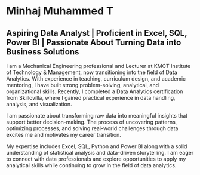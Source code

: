 # Minhaj Muhammed T
## Aspiring Data Analyst | Proficient in Excel, SQL, Power BI | Passionate About Turning Data into Business Solutions
I am a Mechanical Engineering professional and Lecturer at KMCT Institute of Technology & Management, now transitioning into the field of Data Analytics. With experience in teaching, curriculum design, and academic mentoring, I have built strong problem-solving, analytical, and organizational skills. Recently, I completed a Data Analytics certification from Skillovilla, where I gained practical experience in data handling, analysis, and visualization.

I am passionate about transforming raw data into meaningful insights that support better decision-making. The process of uncovering patterns, optimizing processes, and solving real-world challenges through data excites me and motivates my career transition.

My expertise includes Excel, SQL, Python and Power BI along with a solid understanding of statistical analysis and data-driven storytelling. I am eager to connect with data professionals and explore opportunities to apply my analytical skills while continuing to grow in the field of data analytics.
<!--
**minhajmuhammedt/minhajmuhammedt** is a ✨ _special_ ✨ repository because its `README.md` (this file) appears on your GitHub profile.

Here are some ideas to get you started:

- 🔭 I’m currently working on ...
- 🌱 I’m currently learning ...
- 👯 I’m looking to collaborate on ...
- 🤔 I’m looking for help with ...
- 💬 Ask me about ...
- 📫 How to reach me: ...
- 😄 Pronouns: ...
- ⚡ Fun fact: ...
-->
